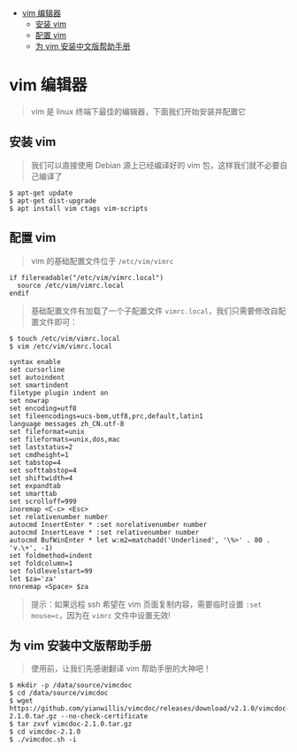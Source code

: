 <!-- TOC START min:1 max:3 link:true asterisk:false update:true -->
- [vim 编辑器](#vim-编辑器)
    - [安装 vim](#安装-vim)
    - [配置 vim](#配置-vim)
    - [为 vim 安装中文版帮助手册](#为-vim-安装中文版帮助手册)
<!-- TOC END -->

# vim 编辑器

> vim 是 linux 终端下最佳的编辑器，下面我们开始安装并配置它

## 安装 vim

> 我们可以直接使用 Debian 源上已经编译好的 vim 包，这样我们就不必要自己编译了

```shell
$ apt-get update
$ apt-get dist-upgrade
$ apt install vim ctags vim-scripts
```

## 配置 vim

> vim 的基础配置文件位于 `/etc/vim/vimrc`

```vimrc
if filereadable("/etc/vim/vimrc.local")
  source /etc/vim/vimrc.local
endif
```

> 基础配置文件有加载了一个子配置文件 `vimrc.local`，我们只需要修改自配置文件即可：

```shell
$ touch /etc/vim/vimrc.local
$ vim /etc/vim/vimrc.local
```

```vimrc
syntax enable
set cursorline
set autoindent
set smartindent
filetype plugin indent on
set nowrap
set encoding=utf8
set fileencodings=ucs-bom,utf8,prc,default,latin1
language messages zh_CN.utf-8
set fileformat=unix
set fileformats=unix,dos,mac
set laststatus=2
set cmdheight=1
set tabstop=4
set softtabstop=4
set shiftwidth=4
set expandtab
set smarttab
set scrolloff=999
inoremap <C-c> <Esc>
set relativenumber number
autocmd InsertEnter * :set norelativenumber number
autocmd InsertLeave * :set relativenumber number
autocmd BufWinEnter * let w:m2=matchadd('Underlined', '\%>' . 80 . 'v.\+', -1)
set foldmethod=indent
set foldcolumn=1
set foldlevelstart=99
let $za='za'
nnoremap <Space> $za
```

> 提示：如果远程 ssh 希望在 vim 页面复制内容，需要临时设置 `:set mouse=c`，因为在 `vimrc` 文件中设置无效!

## 为 vim 安装中文版帮助手册

> 使用前，让我们先感谢翻译 vim 帮助手册的大神吧！

```shell
$ mkdir -p /data/source/vimcdoc
$ cd /data/source/vimcdoc
$ wget https://github.com/yianwillis/vimcdoc/releases/download/v2.1.0/vimcdoc-2.1.0.tar.gz --no-check-certificate
$ tar zxvf vimcdoc-2.1.0.tar.gz
$ cd vimcdoc-2.1.0
$ ./vimcdoc.sh -i
```
